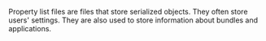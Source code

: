 Property list files are files that store serialized objects. They often store users' settings. They are also used to store information about bundles and applications.